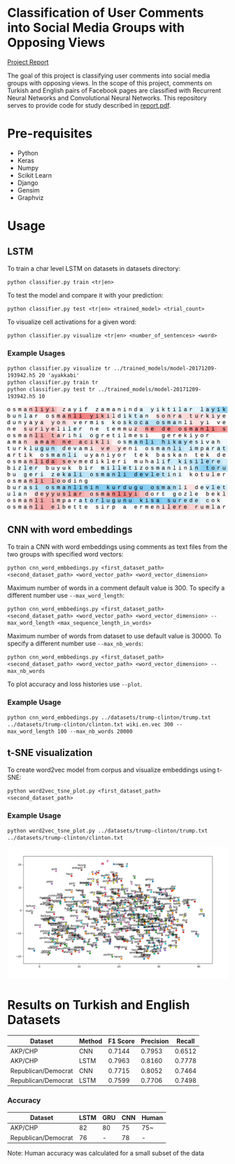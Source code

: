 # Classification of User Comments into Social Media Groups with Opposing Views

[Project Report](report.pdf)


The goal of this project is classifying user comments into social media groups with opposing views. In the scope
of this project, comments on Turkish and English pairs of Facebook pages are classified with Recurrent Neural Networks and Convolutional Neural Networks. This repository serves to provide code for study described in [report.pdf](report.pdf).

# Pre-requisites
- Python
- Keras
- Numpy
- Scikit Learn
- Django 
- Gensim
- Graphviz

# Usage
## LSTM
To train a char level LSTM on datasets in datasets directory:

    python classifier.py train <tr|en> 

To test the model and compare it with your prediction:

    python classifier.py test <tr|en> <trained_model> <trial_count>
    
To visualize cell activations for a given word:

    python classifier.py visualize <tr|en> <number_of_sentences> <word>

### Example Usages

    python classifier.py visualize tr ../trained_models/model-20171209-193942.h5 20 'ayakkabi'
    python classifier.py train tr
    python classifier.py test tr ../trained_models/model-20171209-193942.h5 10

![alt text](images/neuron-1.png "Layer 2 Neuron 39 - Activations in several comments including ”osmanli”")

## CNN with word embeddings
To train a CNN with word embeddings using comments as text files from the two groups with specified word vectors:

    python cnn_word_embbedings.py <first_dataset_path> <second_dataset_path> <word_vector_path> <word_vector_dimension> 

Maximum number of words in a comment default value is 300. To specify a different number use `--max_word_length`:

    python cnn_word_embbedings.py <first_dataset_path> <second_dataset_path> <word_vector_path> <word_vector_dimension> --max_word_length <max_sequence_length_in_words>

Maximum number of words from dataset to use default value is 30000. To specify a different number use `--max_nb_words`:

    python cnn_word_embbedings.py <first_dataset_path> <second_dataset_path> <word_vector_path> <word_vector_dimension> --max_nb_words

To plot accuracy and loss histories use `--plot`.

### Example Usage
    python cnn_word_embbedings.py ../datasets/trump-clinton/trump.txt ../datasets/trump-clinton/clinton.txt wiki.en.vec 300 --max_word_length 100 --max_nb_words 20000

## t-SNE visualization
To create word2vec model from corpus and visualize embeddings using t-SNE:

    python word2vec_tsne_plot.py <first_dataset_path> <second_dataset_path>

### Example Usage
    python word2vec_tsne_plot.py ../datasets/trump-clinton/trump.txt ../datasets/trump-clinton/clinton.txt

![alt text](images/tsne-turkish.png "t-SNE representation of word embeddings from turkish dataset.")


# Results on Turkish and English Datasets

| Dataset | Method | F1 Score | Precision | Recall |
|---|---|---|---|---|
| AKP/CHP | CNN | 0.7144 | 0.7953 | 0.6512 |
| AKP/CHP | LSTM | 0.7963 | 0.8160 | 0.7778 |
| Republican/Democrat | CNN | 0.7715 | 0.8052 | 0.7464 |
| Republican/Democrat | LSTM | 0.7599 | 0.7706 | 0.7498 |

### Accuracy

| Dataset | LSTM | GRU | CNN | Human |
|---|---|---|---|---|
| AKP/CHP | 82 | 80 | 75 | 75~ |
| Republican/Democrat | 76 | - | 78 | - |

Note: Human accuracy was calculated for a small subset of the data
